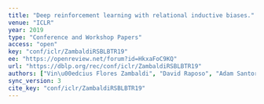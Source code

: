 ```yaml
---
title: "Deep reinforcement learning with relational inductive biases."
venue: "ICLR"
year: 2019
type: "Conference and Workshop Papers"
access: "open"
key: "conf/iclr/ZambaldiRSBLBTR19"
ee: "https://openreview.net/forum?id=HkxaFoC9KQ"
url: "https://dblp.org/rec/conf/iclr/ZambaldiRSBLBTR19"
authors: ["Vin\u00edcius Flores Zambaldi", "David Raposo", "Adam Santoro", "Victor Bapst", "Yujia Li", "Igor Babuschkin", "Karl Tuyls", "David P. Reichert", "Timothy P. Lillicrap", "Edward Lockhart", "Murray Shanahan", "Victoria Langston", "Razvan Pascanu", "Matthew Botvinick", "Oriol Vinyals", "Peter W. Battaglia"]
sync_version: 3
cite_key: "conf/iclr/ZambaldiRSBLBTR19"
---
```


